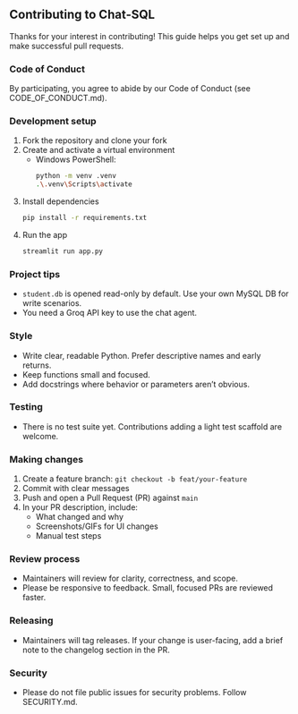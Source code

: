 ## Contributing to Chat‑SQL

Thanks for your interest in contributing! This guide helps you get set up and make successful pull requests.

### Code of Conduct
By participating, you agree to abide by our Code of Conduct (see CODE_OF_CONDUCT.md).

### Development setup
1. Fork the repository and clone your fork
2. Create and activate a virtual environment
   - Windows PowerShell:
     ```bash
     python -m venv .venv
     .\.venv\Scripts\activate
     ```
3. Install dependencies
   ```bash
   pip install -r requirements.txt
   ```
4. Run the app
   ```bash
   streamlit run app.py
   ```

### Project tips
- `student.db` is opened read-only by default. Use your own MySQL DB for write scenarios.
- You need a Groq API key to use the chat agent.

### Style
- Write clear, readable Python. Prefer descriptive names and early returns.
- Keep functions small and focused.
- Add docstrings where behavior or parameters aren’t obvious.

### Testing
- There is no test suite yet. Contributions adding a light test scaffold are welcome.

### Making changes
1. Create a feature branch: `git checkout -b feat/your-feature`
2. Commit with clear messages
3. Push and open a Pull Request (PR) against `main`
4. In your PR description, include:
   - What changed and why
   - Screenshots/GIFs for UI changes
   - Manual test steps

### Review process
- Maintainers will review for clarity, correctness, and scope.
- Please be responsive to feedback. Small, focused PRs are reviewed faster.

### Releasing
- Maintainers will tag releases. If your change is user-facing, add a brief note to the changelog section in the PR.

### Security
- Please do not file public issues for security problems. Follow SECURITY.md.


